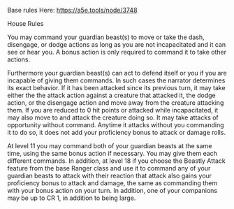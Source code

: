 Base rules Here: https://a5e.tools/node/3748

House Rules

You may command your guardian beast(s) to move or take the dash, disengage, or dodge actions as long as you are not incapacitated and it can see or hear you.  A bonus action is only required to command it to take other actions.

Furthermore your guardian beast(s) can act to defend itself or you if you are incapable of giving them commands. In such cases the narrator determines its exact behavior. If it has been attacked since its previous turn, it may take either the the attack action against a creature that attacked it, the dodge action, or the disengage action and move away from the creature attacking them. If you are reduced to 0 hit points or attacked while incapacitated, it may also move to and attack the creature doing so. It may take attacks of opportunity without command. Anytime it attacks without you commanding it to do so, it does not add your proficiency bonus to attack or damage rolls.

At level 11 you may command both of your guardian beasts at the same time, using the same bonus action if necessary. You may give them each different commands. In addition, at level 18 if you choose the Beastly Attack feature from the base Ranger class and use it to command any of your guardian beasts to attack with their reaction that attack also gains your proficiency bonus to attack and damage, the same as commanding them with your bonus action on your turn.  In addition, one of your companions may be up to CR 1, in addition to being large.